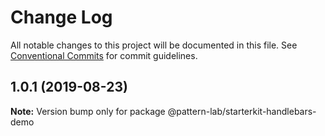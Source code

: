 # Change Log

All notable changes to this project will be documented in this file.
See [Conventional Commits](https://conventionalcommits.org) for commit guidelines.

## 1.0.1 (2019-08-23)

**Note:** Version bump only for package @pattern-lab/starterkit-handlebars-demo
